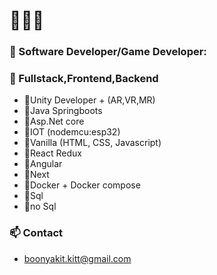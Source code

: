 # 🍌👋🍌
### 🌱 Software Developer/Game Developer:
### 🍌 Fullstack,Frontend,Backend

+ 🍌Unity Developer + (AR,VR,MR)
+ 🍌Java Springboots
+ 🍌Asp.Net core
+ 🍌IOT (nodemcu:esp32)
+ 🍌Vanilla (HTML, CSS, Javascript)
+ 🍌React Redux
+ 🍌Angular
+ 🍌Next
+ 🍌Docker + Docker compose
+ 🍌Sql
+ 🍌no Sql



### 📫 Contact 

* boonyakit.kitt@gmail.com




<!--
**janjao937/janjao937** is a ✨ _special_ ✨ repository because its `README.md` (this file) appears on your GitHub profile.

Here are some ideas to get you started:

- 🔭 I’m currently working on ...
- 🌱 I’m currently learning ...
- 👯 I’m looking to collaborate on ...
- 🤔 I’m looking for help with ...
- 💬 Ask me about ...
- 📫 How to reach me: ...
- 😄 Pronouns: ...
- ⚡ Fun fact: ...
-->
 